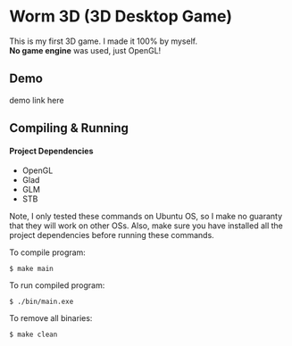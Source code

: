 # Worm 3D (3D Desktop Game)

This is my first 3D game. I made it 100% by myself. <br>
**No game engine** was used, just OpenGL! <br>

## Demo

demo link here

## Compiling & Running

#### Project Dependencies
- OpenGL
- Glad
- GLM
- STB

Note, I only tested these commands on Ubuntu OS, so I make no guaranty that they will work on other OSs. Also, make sure you have installed all the project dependencies before running these commands.

To compile program:
```
$ make main
```

To run compiled program:
```
$ ./bin/main.exe
```

To remove all binaries:
```
$ make clean
```
